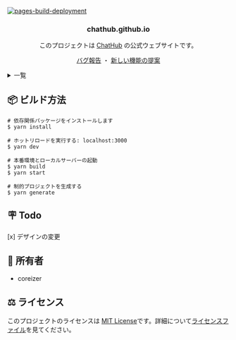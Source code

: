 [![pages-build-deployment](https://github.com/coreizer/chathub.github.io/actions/workflows/pages/pages-build-deployment/badge.svg?branch=main)](https://github.com/coreizer/chathub.github.io/actions/workflows/pages/pages-build-deployment)

<div align="center">

  <h3 align="center">chathub.github.io</h3>

このプロジェクトは [ChatHub](https://github.com/coreizer/ChatHub) の公式ウェブサイトです。

  <p align="center">
    <a href="https://github.com/coreizer/chathub.github.io/issues">バグ報告</a>
    ・
    <a href="https://github.com/coreizer/chathub.github.io/issues">新しい機能の提案</a>
  </p>
</div>

<details>
  <summary>一覧</summary>
  <ol>
    <li><a href="#📦-ビルド方法">ビルド方法</a></li>
    <li><a href="#🪧-todo">Todo</a></li>
    <li><a href="#👷-所有者">所有者</a></li>
    <li><a href="#⚖️-ライセンス">ライセンス</a></li>
  </ol>
</details>

## 📦 ビルド方法

```
# 依存関係パッケージをインストールします
$ yarn install

# ホットリロードを実行する: localhost:3000
$ yarn dev

# 本番環境とローカルサーバーの起動
$ yarn build
$ yarn start

# 制的プロジェクトを生成する
$ yarn generate
```

## 🪧 Todo

[x] デザインの変更

## 👷 所有者

- coreizer

## ⚖️ ライセンス

このプロジェクトのライセンスは [MIT License](https://opensource.org/license/mit/)です。詳細について[ライセンスファイル](LICENSE)を見てください。
